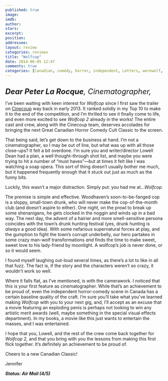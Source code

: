 ```yaml
---
published: true
image: 
imdb: 
author:  
stars: 
excerpt: 
position: 
addressee: 
layout: review
categories: reviews
title: "Wolfcop"
date: 2014-06-05 12:47
comments: true
categories: [Canadian, comedy, horror, independent, Letters, werewolf, Wolfcop]
---
```

<div><p><span class="full-image-block ssNonEditable"><span><a href="/letters/2014/6/5/wolfcop.html"><img src="http://rollotomasi73.files.wordpress.com/2014/06/wolfcop.jpg" alt="" /></a></span></span></p>
<p><em style="font-size:130%;"><span style="font-size:130%;"><strong>Dear Peter La Rocque</strong>, Cinematographer,</span></em></p>
<p>I&#8217;ve been waiting with keen interest for <em>Wolfcop</em> since I first saw the trailer on <a href="https://www.cinecoup.com/cc/canada-2013">Cinecoup</a> way back in early 2013. It ranked solidly in my Top 10 to make it to the end of the competition, and I&rsquo;m thrilled to see it finally come to life, and even more excited to see <em>Wolfcop 2</em> already in the works! The entire cast and crew, along with the Cinecoup team, deserves accolades for bringing the next Great Canadian Horror Comedy Cult Classic to the screen.</p>
<p>That being said, let&#8217;s get down to the business at hand. I&#8217;m not a cinematographer, so I may be out of line, but what was up with all those close-ups? It felt a bit overdone. I&rsquo;m sure you and writer/director Lowell Dean had a plan, a well thought-through shot list, and maybe you were trying to hit a number of &#8220;must haves&#8221;&mdash;but at times it felt like I was watching a soap opera. This sort of thing doesn&rsquo;t usually bother me much, but it happened frequently enough that it stuck out just as much as the funny bits.</p>
<p>Luckily, this wasn&#8217;t a major distraction. Simply put: you had me at&#8230;<em>Wolfcop</em>.</p>
<p>The premise is simple and effective. Woodhaven&#8217;s soon-to-be-fanged cop is a sloppy, small-town drunk, who will never make the cop-of-the-month club (and doesn&#8217;t aspire to either). One night, on the prowl to break up some shenanigans, he gets clocked in the noggin and winds up in a bad way. The next day, the advent of a hairier and more smell-sensitive persona coincides with the town&#8217;s drunk hunting festival (yes, drunk hunting is <em>always</em> a good idea). With some nefarious supernatural forces at play, and the gumption to fight the town&#8217;s corrupt underbelly, our hero partakes in some crazy man-wolf transformations <em>and</em> finds the time to make sweet, sweet love to his lady-friend by moonlight. A wolfcop&#8217;s job is never done, or so it would seem.</p>
<p>I found myself laughing out-loud several times, as there&#8217;s a lot to like in all that fuzz. The fact is, if the story and the characters weren&#8217;t so crazy, it wouldn&#8217;t work so well.</p>
<p>Where it falls flat, as I&#8217;ve mentioned, is with the camerawork. I noticed that this is your first feature as cinematographer. While that&rsquo;s an achievement to be proud of, even the independent horror-comedy scene in Canada has a certain baseline quality of the craft. I&#8217;m sure you&#8217;ll take what you&#8217;ve learned making <em>Wolfcop</em> with you to your next gig, and, I&rsquo;ll accept as an excuse that a movie featuring an exploding penis is perhaps not looking to win any artistic merit awards (well, maybe something in the special visual effects department). In my books, a movie like this just wants to entertain the masses, and I was entertained.&nbsp;</p>
<p>I hope that you, Lowell, and the rest of the crew come back together for <em>Wolfcop 2,</em> and that you bring with you the lessons from making this first flick together. It&#8217;s definitely an achievement to be proud of.</p>
<p>Cheers to a new Canadian Classic!</p>
<p>Jennifer</p>
<p><strong><em>Status: Air Mail (4/5)</em></strong></p></div>
